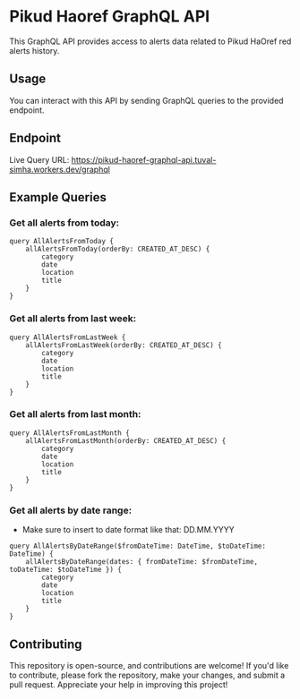 # Pikud Haoref GraphQL API

This GraphQL API provides access to alerts data related to Pikud HaOref red alerts history.

## Usage
You can interact with this API by sending GraphQL queries to the provided endpoint.

## Endpoint
Live Query URL: https://pikud-haoref-graphql-api.tuval-simha.workers.dev/graphql

## Example Queries

### Get all alerts from today:
```
query AllAlertsFromToday {
    allAlertsFromToday(orderBy: CREATED_AT_DESC) {
        category
        date
        location
        title
    }
}
```

### Get all alerts from last week:
```
query AllAlertsFromLastWeek {
    allAlertsFromLastWeek(orderBy: CREATED_AT_DESC) {
        category
        date
        location
        title
    }
}
```

### Get all alerts from last month:
```
query AllAlertsFromLastMonth {
    allAlertsFromLastMonth(orderBy: CREATED_AT_DESC) {
        category
        date
        location
        title
    }
}
```

### Get all alerts by date range:

* Make sure to insert to date format like that: DD.MM.YYYY

```
query AllAlertsByDateRange($fromDateTime: DateTime, $toDateTime: DateTime) {
    allAlertsByDateRange(dates: { fromDateTime: $fromDateTime, toDateTime: $toDateTime }) {
        category
        date
        location
        title
    }
}
```

## Contributing
This repository is open-source, and contributions are welcome! If you'd like to contribute, please fork the repository, make your changes, and submit a pull request. Appreciate your help in improving this project!


